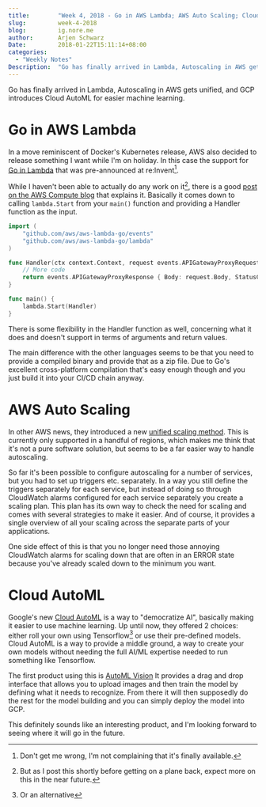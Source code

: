 ```yaml
---
title:        "Week 4, 2018 - Go in AWS Lambda; AWS Auto Scaling; Cloud AutoML"
slug:         week-4-2018
blog:         ig.nore.me  
author:       Arjen Schwarz  
Date:         2018-01-22T15:11:14+08:00
categories:   
  - "Weekly Notes"
Description:  "Go has finally arrived in Lambda, Autoscaling in AWS gets unified, and GCP introduces Cloud AutoML for easier machine learning."
---
```


Go has finally arrived in Lambda, Autoscaling in AWS gets unified, and GCP introduces Cloud AutoML for easier machine learning.

# Go in AWS Lambda 

In a move reminiscent of Docker's Kubernetes release, AWS also decided to release something I want while I'm on holiday. In this case the support for [Go in Lambda](https://aws.amazon.com/about-aws/whats-new/2018/01/aws-lambda-supports-go/) that was pre-announced at re:Invent[^1].

While I haven't been able to actually do any work on it[^2], there is a good [post on the AWS Compute blog](https://aws.amazon.com/blogs/compute/announcing-go-support-for-aws-lambda/) that explains it. Basically it comes down to calling `lambda.Start` from your `main()` function and providing a Handler function as the input.

```go
import (
    "github.com/aws/aws-lambda-go/events"
    "github.com/aws/aws-lambda-go/lambda"
)

func Handler(ctx context.Context, request events.APIGatewayProxyRequest) (events.APIGatewayProxyResponse, error) {
    // More code
    return events.APIGatewayProxyResponse { Body: request.Body, StatusCode: 200 }, nil
}

func main() {
    lambda.Start(Handler)
}
```

There is some flexibility in the Handler function as well, concerning what it does and doesn't support in terms of arguments and return values. 

The main difference with the other languages seems to be that you need to provide a compiled binary and provide that as a zip file. Due to Go's excellent cross-platform compilation that's easy enough though and you just build it into your CI/CD chain anyway.

# AWS Auto Scaling

In other AWS news, they introduced a new [unified scaling method](https://aws.amazon.com/blogs/aws/aws-auto-scaling-unified-scaling-for-your-cloud-applications/). This is currently only supported in a handful of regions, which makes me think that it's not a pure software solution, but seems to be a far easier way to handle autoscaling.

So far it's been possible to configure autoscaling for a number of services, but you had to set up triggers etc. separately. In a way you still define the triggers separately for each service, but instead of doing so through CloudWatch alarms configured for each service separately you create a scaling plan. This plan has its own way to check the need for scaling and comes with several strategies to make it easier. And of course, it provides a single overview of all your scaling across the separate parts of your applications.

One side effect of this is that you no longer need those annoying CloudWatch alarms for scaling down that are often in an ERROR state because you've already scaled down to the minimum you want.

# Cloud AutoML

Google's new [Cloud AutoML](https://www.blog.google/topics/google-cloud/cloud-automl-making-ai-accessible-every-business/) is a way to "democratize AI", basically making it easier to use machine learning. Up until now, they offered 2 choices: either roll your own using Tensorflow[^3] or use their pre-defined models. Cloud AutoML is a way to provide a middle ground, a way to create your own models without needing the full AI/ML expertise needed to run something like Tensorflow.

The first product using this is [AutoML Vision](https://cloud.google.com/automl/) It provides a drag and drop interface that allows you to upload images and then train the model by defining what it needs to recognize. From there it will then supposedly do the rest for the model building and you can simply deploy the model into GCP.

This definitely sounds like an interesting product, and I'm looking forward to seeing where it will go in the future.

[^1]:	Don't get me wrong, I'm not complaining that it's finally available.

[^2]:	But as I post this shortly before getting on a plane back, expect more on this in the near future.

[^3]:	Or an alternative
